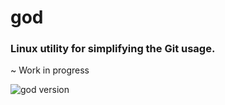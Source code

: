 # god 

### Linux utility for simplifying the Git usage.
~ Work in progress

![god version](https://user-images.githubusercontent.com/24392180/58514789-8f97ed00-81ab-11e9-84d9-3b52f3691c1b.jpg)




